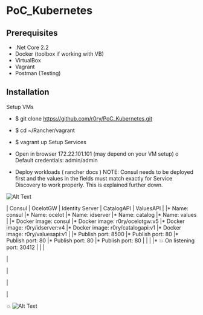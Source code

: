 # PoC_Kubernetes


## Prerequisites

*	.Net Core 2.2
*	Docker (toolbox if working with VB)
*	VirtualBox
*	Vagrant
*	Postman (Testing) 

## Installation

Setup VMs
*	$ git clone https://github.com/r0ry/PoC_Kubernetes.git
*	$ cd ~/Rancher/vagrant 
*	$ vagrant up 
Setup Services
*	Open in browser 172.22.101.101 (may depend on your VM setup)
o	Default credentials: admin/admin 

*	Deploy workloads ( rancher docs ) 
NOTE: Consul needs to be deployed first and the values in the fields must match exactly for Service Discovery to work properly. This is explained further down.

![Alt Text](http://g.recordit.co/VGTwAzcq4A.gif)


| Consul                 | OcelotGW                         | Identity Server                   | CatalogAPI                          | ValuesAPI                         |
|*	Name: consul         |*	Name: ocelot                    |*	Name: idserver                  |*	Name: catalog                     |*	Name: values                    |
|*	Docker image: consul |*	Docker image: r0ry/ocelotgw:v5  |*	Docker image: r0ry/idserver:v4  |* Docker image: r0ry/catalogapi:v1   |*	Docker image: r0ry/valuesapi:v1 | 
|* Publish port: 8500    |* Publish port: 80                |*	Publish port: 80                |*	Publish port: 80                  |*  Publish port: 80                | 
|                        |                                  |*	💥 On listening port: 30412     |                                     |                                  |



|




|



|



|






:boom:
![Alt Text](http://g.recordit.co/2nvLlcMIEp.gif)
